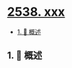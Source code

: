 # [2538. xxx](https://github.com/Tdahuyou/TNotes.leetcode/tree/main/notes/2538.%20xxx)

<!-- region:toc -->

- [1. 📝 概述](#1--概述)

<!-- endregion:toc -->

## 1. 📝 概述
